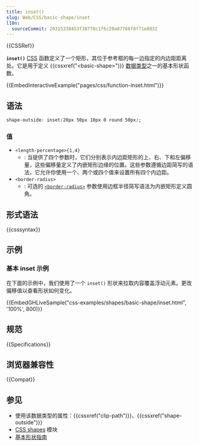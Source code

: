 ```yaml
---
title: inset()
slug: Web/CSS/basic-shape/inset
l10n:
  sourceCommit: 20315338453f387f8c1f6c20a07766f8f71e8032
---
```


{{CSSRef}}

**`inset()`** [CSS](/zh-CN/docs/Web/CSS) 函数定义了一个矩形，其位于参考框的每一边指定的内边距距离处。它是用于定义 {{cssxref("&lt;basic-shape&gt;")}} [数据类型](/zh-CN/docs/Web/CSS/CSS_Types)之一的基本形状函数。

{{EmbedInteractiveExample("pages/css/function-inset.html")}}

## 语法

```css
shape-outside: inset(20px 50px 10px 0 round 50px);
```

### 值

- `<length-percentage>{1,4}`
  - : 当提供了四个参数时，它们分别表示内边距矩形的上、右、下和左偏移量，这些偏移量定义了内嵌矩形边缘的位置。这些参数遵循边距简写的语法，它允许你使用一个、两个或四个值来设置所有四个内边距。
- `<border-radius>`
  - : 可选的 [`<border-radius>`](/zh-CN/docs/Web/CSS/border-radius) 参数使用边框半径简写语法为内嵌矩形定义圆角。

## 形式语法

{{csssyntax}}

## 示例

### 基本 inset 示例

在下面的示例中，我们使用了一个 `inset()` 形状来拉取内容覆盖浮动元素。更改偏移值以查看形状如何变化。

{{EmbedGHLiveSample("css-examples/shapes/basic-shape/inset.html", '100%', 800)}}

## 规范

{{Specifications}}

## 浏览器兼容性

{{Compat}}

## 参见

- 使用该数据类型的属性：{{cssxref("clip-path")}}、{{cssxref("shape-outside")}}
- [CSS shapes](/zh-CN/docs/Web/CSS/CSS_shapes) 模块
- [基本形状指南](/zh-CN/docs/Web/CSS/CSS_shapes/Basic_shapes)
